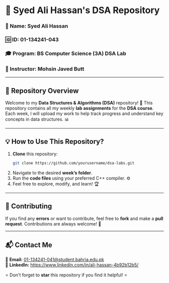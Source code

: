 # 📌 Syed Ali Hassan's DSA Repository

### 👤 Name: Syed Ali Hassan  
### 🆔 ID: 01-134241-043  
### 🎓 Program: BS Computer Science (3A)  DSA Lab
### 🏫 Instructor: Mohsin Javed Butt  

---

## 📂 Repository Overview
Welcome to my **Data Structures & Algorithms (DSA)** repository! 🚀 This repository contains all my weekly **lab assignments** for the **DSA course**. Each week, I will upload my work to help track progress and understand key concepts in data structures. 📊

---

## 💡 How to Use This Repository?
1. **Clone** this repository:
   ```bash
   git clone https://github.com/yourusername/dsa-labs.git
   ```
2. Navigate to the desired **week’s folder**.
3. Run the **code files** using your preferred C++ compiler. ⚙️
4. Feel free to explore, modify, and learn! 🏆

---

## 🤝 Contributing
If you find any **errors** or want to contribute, feel free to **fork** and make a **pull request**. Contributions are always welcome! 🌟

---

## 📬 Contact Me
📧 **Email:** 01-134241-041@student.bahria.edu.pk    
🤖 **LinkedIn:** https://www.linkedin.com/in/ali-hassan-4b92b12b5/  

⭐ Don't forget to **star** this repository if you find it helpful! ⭐


